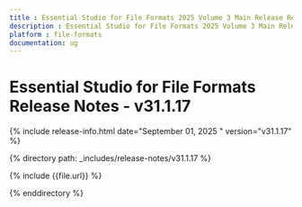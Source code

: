 ```yaml
---
title : Essential Studio for File Formats 2025 Volume 3 Main Release Release Notes   - v31.1.17
description : Essential Studio for File Formats 2025 Volume 3 Main Release Release Notes   - v31.1.17
platform : file-formats
documentation: ug
---
```


# Essential Studio for File Formats  Release Notes   - v31.1.17

{% include release-info.html date="September 01, 2025 "  version="v31.1.17" %}

{% directory path: _includes/release-notes/v31.1.17 %}

{% include {{file.url}} %}

{% enddirectory %}